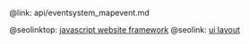 @link: api/eventsystem_mapevent.md

@seolinktop: [javascript website framework](https://webix.com)
@seolink: [ui layout](https://webix.com/widget/layout/)